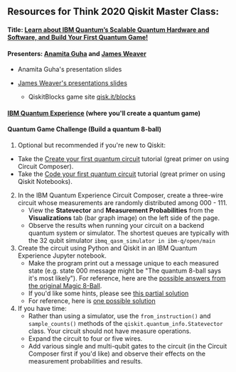 ## Resources for Think 2020 Qiskit Master Class:

#### Title: [Learn about IBM Quantum’s Scalable Quantum Hardware and Software, and Build Your First Quantum Game!](https://events.tools.ibm.com/widget/ibm/think20/catalog?search=2914) 

#### Presenters: [Anamita Guha](https://twitter.com/anamitag) and [James Weaver](https://twitter.com/javafxpert)

- Anamita Guha's presentation slides

- [James Weaver's presentations slides](https://slides.com/javafxpert/qiskitblocks)
  - QiskitBlocks game site [qisk.it/blocks](https://github.com/JavaFXpert/QiskitBlocks)

#### [IBM Quantum Experience](https://quantum-computing.ibm.com/) (where you'll create a quantum game)

#### Quantum Game Challenge (Build a quantum 8-ball)

1. Optional but recommended if you're new to Qiskit:
  - Take the [Create your first quantum circuit](https://quantum-computing.ibm.com/docs/start-iqx/drag-drop/first-circ) tutorial (great primer on using Circuit Composer).
  - Take the [Code your first quantum circuit](https://quantum-computing.ibm.com/docs/start-iqx/code/first-circ) tutorial  (great primer on using Qiskit Notebooks).
2. In the IBM Quantum Experience Circuit Composer, create a three-wire circuit whose measurements are randomly distributed among 000 - 111.
   - View the **Statevector** and **Measurement Probabilities** from the **Visualizations** tab (bar graph image) on the left side of the page.
   - Observe the results when running your circuit on a backend quantum system or simulator. The shortest queues are typically with the 32 qubit simulator `ibmq_qasm_simulator in ibm-q/open/main`
3. Create the circuit using Python and Qiskit in an IBM Quantum Experience Jupyter notebook.
   - Make the program print out a message unique to each measured state (e.g. state 000 message might be "The quantum 8-ball says it's most likely"). For reference, here are the [possible answers from the original Magic 8-Ball](https://en.wikipedia.org/wiki/Magic_8-Ball#Possible_answers).
   - If you'd like some hints, please see [this partial solution](https://github.com/JavaFXpert/think2020/blob/master/quantum_8ball_hints.ipynb)
   - For reference, here is [one possible solution](https://github.com/JavaFXpert/think2020/blob/master/quantum_8ball_solution.ipynb)
4. If you have time:
   - Rather than using a simulator, use the `from_instruction()` and `sample_counts()` methods of the `qiskit.quantum_info.Statevector` class. Your circuit should not have measure operations. 
   - Expand the circuit to four or five wires.
   - Add various single and multi-qubit gates to the circuit (in the Circuit Composer first if you'd like) and observe their effects on the measurement probabilities and results.



